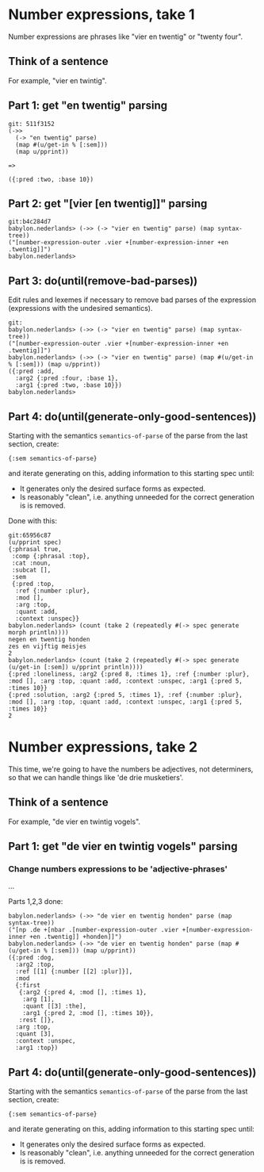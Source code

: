 # Number expressions, take 1

Number expressions are phrases like "vier en twentig" or "twenty four".

## Think of a sentence

For example, "vier en twintig".

## Part 1: get "en twentig" parsing

```
git: 511f3152
(->> 
  (-> "en twentig" parse) 
  (map #(u/get-in % [:sem])) 
  (map u/pprint))

=>

({:pred :two, :base 10})
```

## Part 2: get "[vier [en twentig]]" parsing

```
git:b4c284d7
babylon.nederlands> (->> (-> "vier en twentig" parse) (map syntax-tree))
("[number-expression-outer .vier +[number-expression-inner +en .twentig]]")
babylon.nederlands> 
```

## Part 3: do(until(remove-bad-parses))

Edit rules and lexemes if necessary to remove bad parses of the expression (expressions with 
the undesired semantics).

```
git:
babylon.nederlands> (->> (-> "vier en twentig" parse) (map syntax-tree))
("[number-expression-outer .vier +[number-expression-inner +en .twentig]]")
babylon.nederlands> (->> (-> "vier en twentig" parse) (map #(u/get-in % [:sem])) (map u/pprint))
({:pred :add,
  :arg2 {:pred :four, :base 1},
  :arg1 {:pred :two, :base 10}})
babylon.nederlands> 
```

## Part 4: do(until(generate-only-good-sentences))

Starting with the semantics `semantics-of-parse` of the parse from the last section, 
create: 
```
{:sem semantics-of-parse}
``` 

and iterate generating on this, adding information to this starting spec until:
- It generates only the desired surface forms as expected.
- Is reasonably "clean", i.e. anything unneeded for the correct generation is
  is removed.

Done with this:
```
git:65956c87
(u/pprint spec)
{:phrasal true,
 :comp {:phrasal :top},
 :cat :noun,
 :subcat [],
 :sem
 {:pred :top,
  :ref {:number :plur},
  :mod [],
  :arg :top,
  :quant :add,
  :context :unspec}}
babylon.nederlands> (count (take 2 (repeatedly #(-> spec generate morph println))))
negen en twentig honden
zes en vijftig meisjes
2
babylon.nederlands> (count (take 2 (repeatedly #(-> spec generate (u/get-in [:sem]) u/pprint println))))
{:pred :loneliness, :arg2 {:pred 8, :times 1}, :ref {:number :plur}, :mod [], :arg :top, :quant :add, :context :unspec, :arg1 {:pred 5, :times 10}}
{:pred :solution, :arg2 {:pred 5, :times 1}, :ref {:number :plur}, :mod [], :arg :top, :quant :add, :context :unspec, :arg1 {:pred 5, :times 10}}
2
```

# Number expressions, take 2

This time, we're going to have the numbers be adjectives, not determiners, so that
we can handle things like 'de drie musketiers'.

## Think of a sentence

For example, "de vier en twintig vogels".

## Part 1: get "de vier en twintig vogels" parsing

### Change numbers expressions to be 'adjective-phrases'

...

Parts 1,2,3 done:

```
babylon.nederlands> (->> "de vier en twentig honden" parse (map syntax-tree))
("[np .de +[nbar .[number-expression-outer .vier +[number-expression-inner +en .twentig]] +honden]]")
babylon.nederlands> (->> "de vier en twentig honden" parse (map #(u/get-in % [:sem])) (map u/pprint))
({:pred :dog,
  :arg2 :top,
  :ref [[1] {:number [[2] :plur]}],
  :mod
  {:first
   {:arg2 {:pred 4, :mod [], :times 1},
    :arg [1],
    :quant [[3] :the],
    :arg1 {:pred 2, :mod [], :times 10}},
   :rest []},
  :arg :top,
  :quant [3],
  :context :unspec,
  :arg1 :top})
```

## Part 4: do(until(generate-only-good-sentences))

Starting with the semantics `semantics-of-parse` of the parse from the last section, 
create: 
```
{:sem semantics-of-parse}
``` 

and iterate generating on this, adding information to this starting spec until:
- It generates only the desired surface forms as expected.
- Is reasonably "clean", i.e. anything unneeded for the correct generation is
  is removed.

